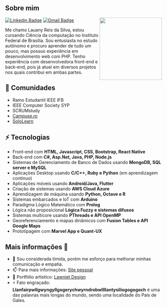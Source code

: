 <h2>Sobre mim</h2>

<img align='right' src='https://user-images.githubusercontent.com/5713670/87202985-820dcb80-c2b6-11ea-9f56-7ec461c497c3.gif' width='200"'>

[![Linkedin Badge](https://img.shields.io/badge/-lauanyreisdasilva-blue?style=flat-square&logo=Linkedin&logoColor=white&link=https://www.linkedin.com/in/lauany-reis-da-silva-569870119/)](https://www.linkedin.com/in/lauany-reis-da-silva-569870119/) 
[![Gmail Badge](https://img.shields.io/badge/lauanyrs1997@gmail.com-c14438?style=flat-square&logo=Gmail&logoColor=white&link=mailto:lauanyrs1997@gmail.com)](mailto:LauanyRS1997@gmail.com)

Me chamo Lauany Reis da Silva, estou cursando Ciência da computação no Instituto Federal de Brasília. Sou entusiasta no estudo autônomo e procuro aprender de tudo um pouco, mas possuo experiência em desenvolvimento web com PHP. Tenho experiência com desenvolvedora front-end e back-end, pois já atuei em diversos projetos nos quais contribui em ambas partes.

## 👯 Comunidades
* Ramo Estudantil IEEE IFB 
* IEEE Computer Society SYP
* SCRUMstudy
* [Campuse.ro](https://campuse.ro/Lauany/bios?view=public)
* [SoloLearn](https://www.sololearn.com/Profile/3740046/fullstack)

## ⚡ Tecnologias
- Front-end com **HTML, Javascript, CSS, Bootstrap, React Native**
- Back-end com **C#, Asp.Net, Java, PHP, Node.js**
- Sistemas de Gerenciamento de Banco de Dados usando **MongoDB, SQL server e MySQL**
- Aplicações Desktop usando **C/C++, Ruby e Python** (em aprendizagem continuo)
- Aplicações móveis usando **Android/Java, Flutter**
- Criação de sistemas usando **AWS Cloud Azure**
- Aprendizagem de máquina usando **Python, Octave e R**
- Sistemas embarcados e IoT com **Arduino**
- Paradigma Lógico Matemático com **Prolog**
- Lógica não proposicional **Lógica Fuzzy e sistemas difusos**
- Sistemas multicore usando **PThreads e API OpenMP**
- Georeferenciamento e mapas dinâmicos com **Fusion Tables e API Google Maps**
- Prototipagem com **Marvel App e Quant-UX**

## Mais informações 🤔
- 💬 Sou considerada tímida, porém me esforço para melhorar minhas comunicação e empatia.
- 📫 Para mais informações: [Site pessoal](https://lawniet.github.io/)
- 🎯 Portfólio artístico: [Lawniet Design](https://portifolio-oline.webnode.com/)
- ⚡ Fato engraçado: **Llanfairpwllgwyngyllgogerychwyrndrobwllllantysiliogogogoch** é uma das palavras mais longas do mundo, sendo uma localidade do País de Gales.
